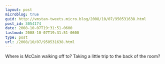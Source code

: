 ```yaml
---
layout: post
microblog: true
guid: http://vmstan-tweets.micro.blog/2008/10/07/950531638.html
post_id: 3054174
date: 2008-10-07T19:31:51-0600
lastmod: 2008-10-07T19:31:51-0600
type: post
url: /2008/10/07/950531638.html
---
```

Where is McCain walking off to? Taking a little trip to the back of the room?
